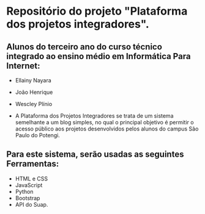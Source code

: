 # Repositório do projeto "Plataforma dos projetos integradores".

## Alunos do terceiro ano do curso técnico integrado ao ensino médio em Informática Para Internet:
- Ellainy Nayara
- João Henrique
- Wescley Plínio

- A Plataforma dos Projetos Integradores se trata de um sistema semelhante a um blog simples, no qual o principal objetivo é permitir o acesso público aos projetos desenvolvidos pelos alunos do campus São Paulo do Potengi.

## Para este sistema, serão usadas as seguintes Ferramentas:

- HTML e CSS
- JavaScript
- Python
- Bootstrap
- API do Suap.
